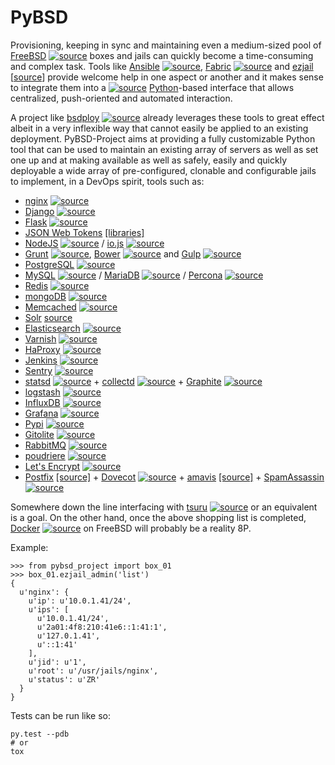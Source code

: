 # PyBSD #

Provisioning, keeping in sync and maintaining even a medium-sized pool of [FreeBSD](https://www.freebsd.org/) [<img src="https://cloud.githubusercontent.com/assets/644815/8814137/862c35b6-3009-11e5-9260-7bc6ec22ab1c.png" alt="source"/>](https://github.com/freebsd/freebsd) boxes and jails can quickly become a time-consuming and complex task. Tools like [Ansible](http://ansible.com/) [<img src="https://cloud.githubusercontent.com/assets/644815/8814137/862c35b6-3009-11e5-9260-7bc6ec22ab1c.png" alt="source"/>](https://github.com/ansible/ansible), [Fabric](http://www.fabfile.org/) [<img src="https://cloud.githubusercontent.com/assets/644815/8814137/862c35b6-3009-11e5-9260-7bc6ec22ab1c.png" alt="source"/>](https://github.com/fabric/fabric) and [ezjail](http://erdgeist.org/arts/software/ezjail/) [[source](http://erdgeist.org/gitweb/ezjail/)] provide welcome help in one aspect or another and it makes sense to integrate them into a [<img src="https://cloud.githubusercontent.com/assets/644815/8838883/aec0b5b6-30d0-11e5-8f36-3bd9346149f7.png" alt="source"/>](https://hg.python.org/) [Python](https://www.python.org/)-based interface that allows centralized, push-oriented and automated interaction.

A project like [bsdploy](https://github.com/ployground/bsdploy) [<img src="https://cloud.githubusercontent.com/assets/644815/8814137/862c35b6-3009-11e5-9260-7bc6ec22ab1c.png" alt="source"/>](https://github.com/ployground/bsdploy) already leverages these tools to great effect albeit in a very inflexible way that cannot easily be applied to an existing deployment. PyBSD-Project aims at providing a fully customizable Python tool that can be used to maintain an existing array of servers as well as set one up and at making available as well as safely, easily and quickly deployable a wide array of pre-configured, clonable and configurable jails to implement, in a DevOps spirit, tools such as:

   * [nginx](http://nginx.org/) [<img src="https://cloud.githubusercontent.com/assets/644815/8838883/aec0b5b6-30d0-11e5-8f36-3bd9346149f7.png" alt="source"/>](http://hg.nginx.org/nginx)
   * [Django](https://www.djangoproject.com/) [<img src="https://cloud.githubusercontent.com/assets/644815/8814137/862c35b6-3009-11e5-9260-7bc6ec22ab1c.png" alt="source"/>](https://github.com/django/django)
   * [Flask](http://flask.pocoo.org/) [<img src="https://cloud.githubusercontent.com/assets/644815/8814137/862c35b6-3009-11e5-9260-7bc6ec22ab1c.png" alt="source"/>](https://github.com/mitsuhiko/flask)
   * [JSON Web Tokens](https://en.wikipedia.org/wiki/JSON_Web_Token) [[libraries]](http://jwt.io/#libraries)
   * [NodeJS](http://nodejs.org/) [<img src="https://cloud.githubusercontent.com/assets/644815/8814137/862c35b6-3009-11e5-9260-7bc6ec22ab1c.png" alt="source"/>](https://github.com/joyent/node) / [io.js](https://iojs.org/) [<img src="https://cloud.githubusercontent.com/assets/644815/8814137/862c35b6-3009-11e5-9260-7bc6ec22ab1c.png" alt="source"/>](https://github.com/nodejs/io.js)
   * [Grunt](http://gruntjs.com/) [<img src="https://cloud.githubusercontent.com/assets/644815/8814137/862c35b6-3009-11e5-9260-7bc6ec22ab1c.png" alt="source"/>](https://github.com/gruntjs/grunt), [Bower](http://bower.io) [<img src="https://cloud.githubusercontent.com/assets/644815/8814137/862c35b6-3009-11e5-9260-7bc6ec22ab1c.png" alt="source"/>](https://github.com/bower/bower) and [Gulp](http://gulpjs.com) [<img src="https://cloud.githubusercontent.com/assets/644815/8814137/862c35b6-3009-11e5-9260-7bc6ec22ab1c.png" alt="source"/>](https://github.com/gulpjs/gulp)
   * [PostgreSQL](http://www.postgresql.org/) [<img src="https://cloud.githubusercontent.com/assets/644815/8814137/862c35b6-3009-11e5-9260-7bc6ec22ab1c.png" alt="source"/>](https://github.com/postgres/postgres)
   * [MySQL](http://www.mysql.com/) [<img src="https://cloud.githubusercontent.com/assets/644815/8814137/862c35b6-3009-11e5-9260-7bc6ec22ab1c.png" alt="source"/>](https://github.com/mysql/mysql-server) / [MariaDB](http://mariadb.org/) [<img src="https://cloud.githubusercontent.com/assets/644815/8814137/862c35b6-3009-11e5-9260-7bc6ec22ab1c.png" alt="source"/>](https://github.com/MariaDB/server) / [Percona](https://www.percona.com/) [<img src="https://cloud.githubusercontent.com/assets/644815/8840287/4f5e3d64-30df-11e5-94b4-d8a12efb7eb3.png" alt="source"/>](https://launchpad.net/percona-xtrabackup)
   * [Redis](http://redis.io) [<img src="https://cloud.githubusercontent.com/assets/644815/8814137/862c35b6-3009-11e5-9260-7bc6ec22ab1c.png" alt="source"/>](https://github.com/antirez/redis)
   * [mongoDB](http://www.mongodb.org/) [<img src="https://cloud.githubusercontent.com/assets/644815/8814137/862c35b6-3009-11e5-9260-7bc6ec22ab1c.png" alt="source"/>](https://github.com/mongodb/mongo)
   * [Memcached](http://memcached.org/) [<img src="https://cloud.githubusercontent.com/assets/644815/8814137/862c35b6-3009-11e5-9260-7bc6ec22ab1c.png" alt="source"/>](https://github.com/memcached/memcached)
   * [Solr](http://lucene.apache.org/solr/) [source](http://archive.apache.org/dist/lucene/solr/)
   * [Elasticsearch](https://www.elastic.co/products/elasticsearch) [<img src="https://cloud.githubusercontent.com/assets/644815/8814137/862c35b6-3009-11e5-9260-7bc6ec22ab1c.png" alt="source"/>](https://github.com/elastic/elasticsearch)
   * [Varnish](https://www.varnish-cache.org/) [<img src="https://cloud.githubusercontent.com/assets/644815/8814137/862c35b6-3009-11e5-9260-7bc6ec22ab1c.png" alt="source"/>](https://github.com/varnish/Varnish-Cache)
   * [HaProxy](http://www.haproxy.org/) [<img src="https://cloud.githubusercontent.com/assets/644815/8814137/862c35b6-3009-11e5-9260-7bc6ec22ab1c.png" alt="source"/>](https://github.com/haproxy/haproxy)
   * [Jenkins](http://jenkins-ci.org/) [<img src="https://cloud.githubusercontent.com/assets/644815/8814137/862c35b6-3009-11e5-9260-7bc6ec22ab1c.png" alt="source"/>](https://github.com/jenkinsci/jenkins/)
   * [Sentry](https://getsentry.com) [<img src="https://cloud.githubusercontent.com/assets/644815/8814137/862c35b6-3009-11e5-9260-7bc6ec22ab1c.png" alt="source"/>](https://github.com/getsentry/sentry)
   * [statsd](https://github.com/etsy/statsd) [<img src="https://cloud.githubusercontent.com/assets/644815/8814137/862c35b6-3009-11e5-9260-7bc6ec22ab1c.png" alt="source"/>](https://github.com/etsy/statsd) + [collectd](http://collectd.org/) [<img src="https://cloud.githubusercontent.com/assets/644815/8814137/862c35b6-3009-11e5-9260-7bc6ec22ab1c.png" alt="source"/>](https://github.com/collectd/collectd) + [Graphite](http://graphite.readthedocs.org/en/latest/) [<img src="https://cloud.githubusercontent.com/assets/644815/8814137/862c35b6-3009-11e5-9260-7bc6ec22ab1c.png" alt="source"/>](https://github.com/graphite-project/graphite-web)
   * [logstash](https://www.elastic.co/products/logstash) [<img src="https://cloud.githubusercontent.com/assets/644815/8814137/862c35b6-3009-11e5-9260-7bc6ec22ab1c.png" alt="source"/>](https://github.com/elastic/logstash)
   * [InfluxDB](http://influxdb.com) [<img src="https://cloud.githubusercontent.com/assets/644815/8814137/862c35b6-3009-11e5-9260-7bc6ec22ab1c.png" alt="source"/>](https://github.com/influxdb/influxdb)
   * [Grafana](http://grafana.org) [<img src="https://cloud.githubusercontent.com/assets/644815/8814137/862c35b6-3009-11e5-9260-7bc6ec22ab1c.png" alt="source"/>](https://github.com/grafana/grafana)
   * [Pypi](https://pypi.python.org/) [<img src="https://cloud.githubusercontent.com/assets/644815/8838883/aec0b5b6-30d0-11e5-8f36-3bd9346149f7.png" alt="source"/>](https://bitbucket.org/pypa/pypi)
   * [Gitolite](http://wiki.github.com/sitaramc/gitolite/) [<img src="https://cloud.githubusercontent.com/assets/644815/8814137/862c35b6-3009-11e5-9260-7bc6ec22ab1c.png" alt="source"/>](https://github.com/sitaramc/gitolite)
   * [RabbitMQ](https://www.rabbitmq.com/) [<img src="https://cloud.githubusercontent.com/assets/644815/8814137/862c35b6-3009-11e5-9260-7bc6ec22ab1c.png" alt="source"/>](https://github.com/rabbitmq/rabbitmq-server)
   * [poudriere](https://github.com/freebsd/poudriere/wiki) [<img src="https://cloud.githubusercontent.com/assets/644815/8814137/862c35b6-3009-11e5-9260-7bc6ec22ab1c.png" alt="source"/>](https://github.com/freebsd/poudriere)
   * [Let's Encrypt](https://letsencrypt.org/) [<img src="https://cloud.githubusercontent.com/assets/644815/8814137/862c35b6-3009-11e5-9260-7bc6ec22ab1c.png" alt="source"/>](https://github.com/letsencrypt/letsencrypt)
   * [Postfix](http://www.postfix.org/) [[source]](http://www.postfix.org/download.html) + [Dovecot](http://www.dovecot.org/) [<img src="https://cloud.githubusercontent.com/assets/644815/8838883/aec0b5b6-30d0-11e5-8f36-3bd9346149f7.png" alt="source"/>](http://hg.dovecot.org/) + [amavis](http://www.ijs.si/software/amavisd/) [[source]](http://www.ijs.si/software/amavisd/amavisd-new.tar.gz) + [SpamAssassin](http://spamassassin.apache.org) [<img src="https://cloud.githubusercontent.com/assets/644815/8840286/4f465dc0-30df-11e5-8748-b27a79ae8353.png" alt="source"/>](http://wiki.apache.org/spamassassin/DownloadFromSvn)

Somewhere down the line interfacing with [tsuru](https://tsuru.io/) [<img src="https://cloud.githubusercontent.com/assets/644815/8814137/862c35b6-3009-11e5-9260-7bc6ec22ab1c.png" alt="source"/>](https://github.com/tsuru/tsuru) or an equivalent is a goal. On the other hand, once the above shopping list is completed, [Docker](http://www.docker.com) [<img src="https://cloud.githubusercontent.com/assets/644815/8814137/862c35b6-3009-11e5-9260-7bc6ec22ab1c.png" alt="source"/>](https://github.com/docker/docker) on FreeBSD will probably be a reality 8P.

Example:


    >>> from pybsd_project import box_01
    >>> box_01.ezjail_admin('list')
    {
      u'nginx': {
        u'ip': u'10.0.1.41/24',
        u'ips': [
          u'10.0.1.41/24',
          u'2a01:4f8:210:41e6::1:41:1',
          u'127.0.1.41',
          u'::1:41'
        ],
        u'jid': u'1',
        u'root': u'/usr/jails/nginx',
        u'status': u'ZR'
      }
    }

Tests can be run like so:

    py.test --pdb
    # or
    tox

